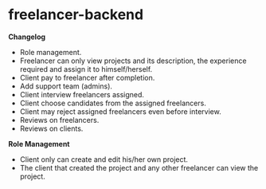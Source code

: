 # freelancer-backend


**Changelog**

* Role management.
* Freelancer can only view projects and its description, the experience required and assign it to himself/herself.
* Client pay to freelancer after completion.
* Add support team (admins).
* Client interview freelancers assigned.
* Client choose candidates from the assigned freelancers.
* Client may reject assigned freelancers even before interview.
* Reviews on freelancers.
* Reviews on clients.


**Role Management**

* Client only can create and edit his/her own project.
* The client that created the project and any other freelancer can view the project.